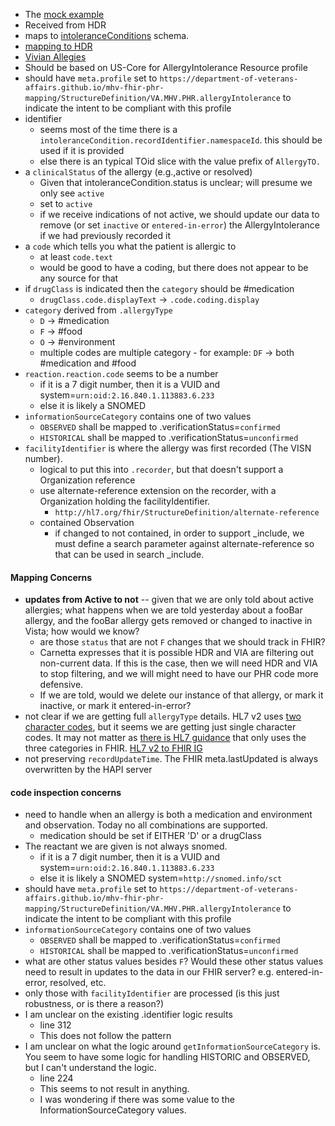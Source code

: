 
- The [mock example](https://github.com/department-of-veterans-affairs/mhv-fhir-phr-mapping/blob/main/mocks/allergies.xml) 
- Received from HDR
- maps to [intoleranceConditions](https://github.com/department-of-veterans-affairs/mhv-np-cds-wsclient/blob/development/src/main/resources/xsd/templates/MHVIntoleranceConditionRead40011/template/MHVIntoleranceConditionRead40011.xsd) schema. 
- [mapping to HDR](StructureDefinition-VA.MHV.PHR.allergyIntolerance-mappings.html#mappings-for-hdr-allergy-to-mhv-fhir-phr-intolerancecondition)
- [Vivian Allegies](https://vivian.worldvista.org/dox/Global_XkdNUigxMjAuOA==.html)
- Should be based on US-Core for AllergyIntolerance Resource profile
- should have `meta.profile` set to `https://department-of-veterans-affairs.github.io/mhv-fhir-phr-mapping/StructureDefinition/VA.MHV.PHR.allergyIntolerance` to indicate the intent to be compliant with this profile
- identifier
  - seems most of the time there is a `intoleranceCondition.recordIdentifier.namespaceId`. this should be used if it is provided
  - else there is an typical TOid slice with the value prefix of `AllergyTO.`
- a `clinicalStatus` of the allergy (e.g.,active or resolved)
  - Given that intoleranceCondition.status is unclear; will presume we only see `active`
  - set to `active`
  - if we receive indications of not active, we should update our data to remove (or set `inactive` or `entered-in-error`) the AllergyIntolerance if we had previously recorded it
- a `code` which tells you what the patient is allergic to
  - at least `code.text`
  - would be good to have a coding, but there does not appear to be any source for that
- if `drugClass` is indicated then the `category` should be #medication
  - `drugClass.code.displayText` -> `.code.coding.display`
- `category` derived from `.allergyType`
  - `D` -> #medication
  - `F` -> #food
  - `O` -> #environment
  - multiple codes are multiple category - for example: `DF` -> both #medication and #food
- `reaction.reaction.code` seems to be a number
  - if it is a 7 digit number, then it is a VUID and system=`urn:oid:2.16.840.1.113883.6.233`
  - else it is likely a SNOMED
- `informationSourceCategory` contains one of two values
  - `OBSERVED` shall be mapped to .verificationStatus=`confirmed`
  - `HISTORICAL` shall be mapped to .verificationStatus=`unconfirmed`
- `facilityIdentifier` is where the allergy was first recorded (The VISN number).
  - logical to put this into `.recorder`, but that doesn't support a Organization reference
  - use alternate-reference extension on the recorder, with a Organization holding the facilityIdentifier.
    - `http://hl7.org/fhir/StructureDefinition/alternate-reference`
  - contained Observation
    - if changed to not contained, in order to support _include, we must define a search parameter against alternate-reference so that can be used in search _include.

#### Mapping Concerns

- **updates from Active to not** -- given that we are only told about active allergies; what happens when we are told yesterday about a fooBar allergy, and the fooBar allergy gets removed or changed to inactive in Vista; how would we know?
  - are those `status` that are not `F` changes that we should track in FHIR?
  - Carnetta expresses that it is possible HDR and VIA are filtering out non-current data. If this is the case, then we will need HDR and VIA to stop filtering, and we will might need to have our PHR code more defensive.
  - If we are told, would we delete our instance of that allergy, or mark it inactive, or mark it entered-in-error?
- not clear if we are getting full `allergyType` details. HL7 v2 uses [two character codes](https://terminology.hl7.org/2.1.0/CodeSystem-v2-0127.html), but it seems we are getting just single character codes. It may not matter as [there is HL7 guidance](https://confluence.hl7.org/pages/viewpage.action?pageId=44499731) that only uses the three categories in FHIR. [HL7 v2 to FHIR IG](https://hl7.org/fhir/uv/v2mappings/2020sep/ConceptMap-table-hl70127-to-allergy-intolerance-type.html)
- not preserving `recordUpdateTime`. The FHIR meta.lastUpdated is always overwritten by the HAPI server

#### code inspection concerns

- need to handle when an allergy is both a medication and environment and observation. Today no all combinations are supported.
  - medication should be set if EITHER 'D' or a drugClass
- The reactant we are given is not always snomed.
  - if it is a 7 digit number, then it is a VUID and system=`urn:oid:2.16.840.1.113883.6.233`
  - else it is likely a SNOMED system=`http://snomed.info/sct`
- should have `meta.profile` set to `https://department-of-veterans-affairs.github.io/mhv-fhir-phr-mapping/StructureDefinition/VA.MHV.PHR.allergyIntolerance` to indicate the intent to be compliant with this profile
- `informationSourceCategory` contains one of two values
  - `OBSERVED` shall be mapped to .verificationStatus=`confirmed`
  - `HISTORICAL` shall be mapped to .verificationStatus=`unconfirmed`
- what are other status values besides `F`? Would these other status values need to result in updates to the data in our FHIR server? e.g. entered-in-error, resolved, etc.
- only those with `facilityIdentifier` are processed (is this just robustness, or is there a reason?)
- I am unclear on the existing .identifier logic results
  - line 312
  - This does not follow the pattern
- I am unclear on what the logic around `getInformationSourceCategory` is. You seem to have some logic for handling HISTORIC and OBSERVED, but I can't understand the logic.
  - line 224 
  - This seems to not result in anything.
  - I was wondering if there was some value to the InformationSourceCategory values.
  
